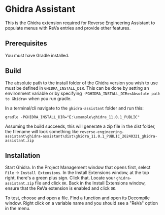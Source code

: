 # Ghidra Assistant

This is the Ghidra extension required for Reverse Engineering Assistant to populate menus with ReVa entries and provide other features. 

## Prerequisites

You must have Gradle installed. 

## Build

The absolute path to the install folder of the Ghidra version you wish to use must be defined in `GHIDRA_INSTALL_DIR`. This can be done by setting an environment variable or by specifying `-PGHIDRA_INSTALL_DIR=<Absolute path to Ghidra>` when you run gradle. 

In a terminal/cli navigate to the `ghidra-assistant` folder and run this:

```
gradle -PGHIDRA_INSTALL_DIR="E:\example\ghidra_11.0.1_PUBLIC"
```

Assuming the build succeeds, this will generate a zip file in the dist folder, the filename will look something like `reverse-engineering-assistant\ghidra-assistant\dist\ghidra_11.0.1_PUBLIC_20240321_ghidra-assistant.zip`

## Installation

Start Ghidra. In the Project Management window that opens first, select `File` -> `Install Extensions`. In the Install Extensions window, at the top right, there's a green plus sign. Click that. Locate your `ghidra-assistant.zip` file and click `OK`. Back in the Install Extensions window, ensure that the ReVa extension is enabled and click `OK`. 

To test, choose and open a file. Find a function and open its Decompile window. Right click on a variable name and you should see a "ReVa" option in the menu.

